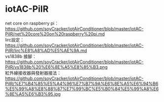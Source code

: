 # iotAC-PiIR
net core on raspberry pi：  
https://github.com/soyCracker/iotAirConditioner/blob/master/iotAC-PiIR/net%20core%20on%20raspberry%20pi.md  
lirc設定：  
https://github.com/soyCracker/iotAirConditioner/blob/master/iotAC-PiIR/lirc%E8%A8%AD%E5%AE%9A.md  
vs1838b 接腳：  
https://github.com/soyCracker/iotAirConditioner/blob/master/iotAC-PiIR/vs1838b%20%E6%8E%A5%E8%85%B3.png  
紅外線接收器與發射器接法：  
https://github.com/soyCracker/iotAirConditioner/blob/master/iotAC-PiIR/%E7%B4%85%E5%A4%96%E7%B7%9A%E6%8E%A5%E6%94%B6%E5%99%A8%E8%88%87%E7%99%BC%E5%B0%84%E5%99%A8%E6%8E%A5%E6%B3%95.jpg
